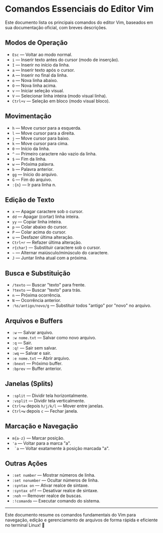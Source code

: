 # Comandos Essenciais do Editor Vim

Este documento lista os principais comandos do editor Vim, baseados em sua documentação oficial, com breves descrições.

## Modos de Operação
- `Esc` — Voltar ao modo normal.
- `i` — Inserir texto antes do cursor (modo de inserção).
- `I` — Inserir no início da linha.
- `a` — Inserir texto após o cursor.
- `A` — Inserir no final da linha.
- `o` — Nova linha abaixo.
- `O` — Nova linha acima.
- `v` — Iniciar seleção visual.
- `V` — Selecionar linha inteira (modo visual linha).
- `Ctrl+v` — Seleção em bloco (modo visual bloco).

## Movimentação
- `h` — Move cursor para a esquerda.
- `l` — Move cursor para a direita.
- `j` — Move cursor para baixo.
- `k` — Move cursor para cima.
- `0` — Início da linha.
- `^` — Primeiro caractere não vazio da linha.
- `$` — Fim da linha.
- `w` — Próxima palavra.
- `b` — Palavra anterior.
- `gg` — Início do arquivo.
- `G` — Fim do arquivo.
- `:{n}` — Ir para linha n.

## Edição de Texto
- `x` — Apagar caractere sob o cursor.
- `dd` — Apagar (cortar) linha inteira.
- `yy` — Copiar linha inteira.
- `p` — Colar abaixo do cursor.
- `P` — Colar acima do cursor.
- `u` — Desfazer última alteração.
- `Ctrl+r` — Refazer última alteração.
- `r{char}` — Substituir caractere sob o cursor.
- `~` — Alternar maiúsculo/minúsculo do caractere.
- `J` — Juntar linha atual com a próxima.

## Busca e Substituição
- `/texto` — Buscar "texto" para frente.
- `?texto` — Buscar "texto" para trás.
- `n` — Próxima ocorrência.
- `N` — Ocorrência anterior.
- `:%s/antigo/novo/g` — Substituir todos "antigo" por "novo" no arquivo.

## Arquivos e Buffers
- `:w` — Salvar arquivo.
- `:w nome.txt` — Salvar como novo arquivo.
- `:q` — Sair.
- `:q!` — Sair sem salvar.
- `:wq` — Salvar e sair.
- `:e nome.txt` — Abrir arquivo.
- `:bnext` — Próximo buffer.
- `:bprev` — Buffer anterior.

## Janelas (Splits)
- `:split` — Dividir tela horizontalmente.
- `:vsplit` — Dividir tela verticalmente.
- `Ctrl+w` depois `h/j/k/l` — Mover entre janelas.
- `Ctrl+w` depois `c` — Fechar janela.

## Marcação e Navegação
- `m{a-z}` — Marcar posição.
- `'a` — Voltar para a marca "a".
- `` `a`` — Voltar exatamente à posição marcada "a".

## Outras Ações
- `:set number` — Mostrar números de linha.
- `:set nonumber` — Ocultar números de linha.
- `:syntax on` — Ativar realce de sintaxe.
- `:syntax off` — Desativar realce de sintaxe.
- `:noh` — Remover realce de buscas.
- `:!comando` — Executar comando do sistema.

---
Este documento resume os comandos fundamentais do Vim para navegação, edição e gerenciamento de arquivos de forma rápida e eficiente no terminal Linux! 🚀